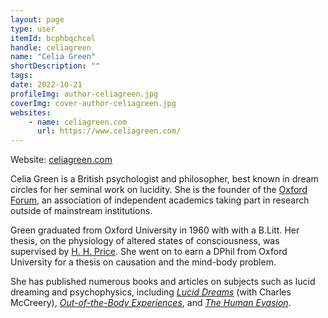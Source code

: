 ```yaml
---
layout: page
type: user
itemId: bcphbqchcel
handle: celiagreen
name: "Celia Green"
shortDescription: ""
tags:
date: 2022-10-21
profileImg: author-celiagreen.jpg
coverImg: cover-author-celiagreen.jpg
websites:
    - name: celiagreen.com
      url: https://www.celiagreen.com/
---
```


Website: [celiagreen.com](https://www.celiagreen.com/)

Celia Green is a British psychologist and philosopher, best known in dream circles for her seminal work on lucidity. She is the founder of the [Oxford Forum](https://www.oxford-forum.org/), an association of independent academics taking part in research outside of mainstream institutions.

Green graduated from Oxford University in 1960 with with a B.Litt. Her thesis, on the physiology of altered states of consciousness, was supervised by [H. H. Price](https://en.wikipedia.org/wiki/H._H._Price). She went on to earn a DPhil from Oxford University for a thesis on causation and the mind-body problem.

She has published numerous books and articles on subjects such as lucid dreaming and psychophysics, including _[Lucid Dreams](https://www.goodreads.com/en/book/show/104135)_ (with Charles McCreery), _[Out-of-the-Body Experiences](https://www.goodreads.com/book/show/10352103-out-of-the-body-experiences)_, and _[The Human Evasion](https://www.amazon.com.au/The-Human-Evasion/dp/0953677249)_.
